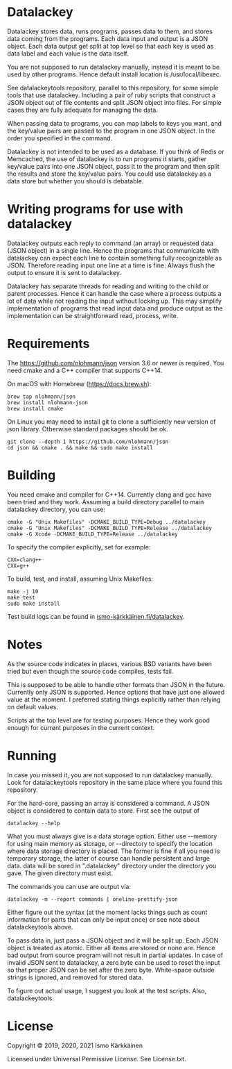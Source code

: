 # Datalackey

Datalackey stores data, runs programs, passes data to them, and stores data
coming from the programs. Each data input and output is a JSON object. Each
data output get split at top level so that each key is used as data label
and each value is the data itself.

You are not supposed to run datalackey manually, instead it is meant to be
used by other programs. Hence default install location is /usr/local/libexec.

See datalackeytools repository, parallel to this repository, for some
simple tools that use datalackey. Including a pair of ruby scripts that
construct a JSON object out of file contents and split JSON object into
files. For simple cases they are fully adequate for managing the data.

When passing data to programs, you can map labels to keys you want, and
the key/value pairs are passed to the program in one JSON object. In the
order you specified in the command.

Datalackey is not intended to be used as a database. If you think of Redis
or Memcached, the use of datalackey is to run programs it starts, gather
key/value pairs into one JSON object, pass it to the program and then split
the results and store the key/value pairs. You could use datalackey as a
data store but whether you should is debatable.

# Writing programs for use with datalackey

Datalackey outputs each reply to command (an array) or requested data
(JSON object) in a single line. Hence the programs that communicate with
datalackey can expect each line to contain something fully recognizable as
JSON. Therefore reading input one line at a time is fine. Always flush the
output to ensure it is sent to datalackey.

Datalackey has separate threads for reading and writing to the child or
parent processes. Hence it can handle the case where a process outputs a
lot of data while not reading the input without locking up. This may
simplify implementation of programs that read input data and produce
output as the implementation can be straightforward read, process, write.

# Requirements

The https://github.com/nlohmann/json version 3.6 or newer is required.
You need cmake and a C++ compiler that supports C++14.

On macOS with Homebrew (https://docs.brew.sh):

    brew tap nlohmann/json
    brew install nlohmann-json
    brew install cmake

On Linux you may need to install git to clone a sufficiently new version of
json library. Otherwise standard packages should be ok.

    git clone --depth 1 https://github.com/nlohmann/json
    cd json && cmake . && make && sudo make install

# Building

You need cmake and compiler for C++14. Currently clang and gcc have been
tried and they work. Assuming a build directory parallel to
main datalackey directory, you can use:

    cmake -G "Unix Makefiles" -DCMAKE_BUILD_TYPE=Debug ../datalackey
    cmake -G "Unix Makefiles" -DCMAKE_BUILD_TYPE=Release ../datalackey
    cmake -G Xcode -DCMAKE_BUILD_TYPE=Release ../datalackey

To specify the compiler explicitly, set for example:

    CXX=clang++
    CXX=g++

To build, test, and install, assuming Unix Makefiles:

    make -j 10
    make test
    sudo make install

Test build logs can be found in [ismo-kärkkäinen.fi/datalackey](https://xn--ismo-krkkinen-gfbd.fi/datalackey/index.html).

# Notes

As the source code indicates in places, various BSD variants have been tried
but even though the source code compiles, tests fail.

This is supposed to be able to handle other formats than JSON in the
future. Currently only JSON is supported. Hence options that have just one
allowed value at the moment. I preferred stating things explicitly rather
than relying on default values.

Scripts at the top level are for testing purposes. Hence they work good
enough for current purposes in the current context.

# Running

In case you missed it, you are not supposed to run datalackey manually.
Look for datalackeytools repository in the same place where you found this
repository.

For the hard-core, passing an array is considered a command. A JSON object
is considered to contain data to store. First see the output of

    datalackey --help

What you must always give is a data storage option. Either use --memory
for using main memory as storage, or --directory to specify the location
where data storage directory is placed. The former is fine if all you need
is temporary storage, the latter of course can handle persistent and large
data. data will be sored in ".datalackey" directory under the directory you
gave. The given directory must exist.

The commands you can use are output via:

    datalackey -m --report commands | oneline-prettify-json

Either figure out the syntax (at the moment lacks things such as count
information for parts that can only be input once) or see note about
datalackeytools above.

To pass data in, just pass a JSON object and it will be split up. Each JSON
object is treated as atomic. Either all items are stored or none are. Hence
bad output from source program will not result in partial updates. In case of
invalid JSON sent to datalackey, a zero byte can be used to reset the input
so that proper JSON can be set after the zero byte. White-space outside
strings is ignored, and removed for stored data.

To figure out actual usage, I suggest you look at the test scripts. Also,
datalackeytools.

# License

Copyright © 2019, 2020, 2021 Ismo Kärkkäinen

Licensed under Universal Permissive License. See License.txt.
